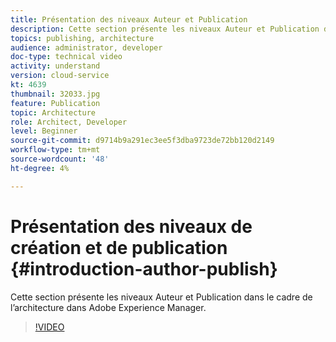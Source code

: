 ```yaml
---
title: Présentation des niveaux Auteur et Publication
description: Cette section présente les niveaux Auteur et Publication dans le cadre de l’architecture dans Adobe Experience Manager.
topics: publishing, architecture
audience: administrator, developer
doc-type: technical video
activity: understand
version: cloud-service
kt: 4639
thumbnail: 32033.jpg
feature: Publication
topic: Architecture
role: Architect, Developer
level: Beginner
source-git-commit: d9714b9a291ec3ee5f3dba9723de72bb120d2149
workflow-type: tm+mt
source-wordcount: '48'
ht-degree: 4%

---
```



# Présentation des niveaux de création et de publication {#introduction-author-publish}

Cette section présente les niveaux Auteur et Publication dans le cadre de l’architecture dans Adobe Experience Manager.

>[!VIDEO](https://video.tv.adobe.com/v/32033/?quality=12&learn=on)